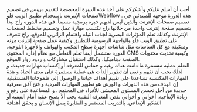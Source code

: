 <div>
  أحب أن أسلم عليكم وأشكركم على أخذ هذه الدورة المخصصة لتقديم دروس في تصميم صفحات الإنترنت باستخدام تطبيق الويب فلوWebflow . هذه الدورة موجهه للمبتدئين في تصميم صفحات الإنترنت والذين ليس لديهم خبرة برمجية مسبقاً. في هذه الدورة راح نبدأ بتصميم صفحة إنترنت واحدة من خلالها راح نكتسب مهارة عمل وتصميم مخطط لصفحات الإنترنت وكذلك تعلم المؤثرات البصرية لجذب انتباه واهتمام الزائرين للموقع. راح نتعرف على تطبيق الويب فلو والواجهة الرسومية للتطبيق وكيفية عمل صفحة إنترنت مرنه ومتكيفة مع كل الشاشات مثل شاشات أجهزة سطح المكتب والهواتف والأجهزة اللوحية. الدورة ستشمل أيضاً تعلم التعامل مع نظام إدارة المحتوى CMS وكيفية تحديث محتويات الصفحة ديناميكيا، وكذلك استقبال مشاركات و ردود زوار الموقع.
  
 </div>
 <div>
  التعلم عملية مستمرة ما دامت هناك رغبة و حماس للمعرفة أو إكتساب مهارات جديدة، و لذلك يجب أن نفهم و نعي أن تطوير الذات  هي عملية مستمرة على مدى الحياة و هذة المهارات المكتسبة تساعدنا على تقييم أهداف حياتنا و  الوصول إلى طموحاتنا المستقبلية
  
  </div>
  
  <div>
  إن الهدف من هذه الدورات و الورش هو تطوير المهارات الفردية و فتح آفق معرفية جديدة من أجل تحسن المستوي المعيشي للأفراد في المجتمع ، و المساعدة علي رفع و زيادة الإنتاجية.
أخواني و أخواتي نقص المعرفة التقنية يجب ألا يصبح عقبة أمام التنمية أو التفكير الإبداعي. بالتدريب المستمر و المثابرة يصل الإنسان و يحقق أهدافة
  </div>
